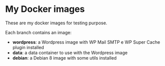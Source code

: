 # My Docker images

These are my docker images for testing purpose.

Each branch contains an image:

- __wordpress__: a Wordpress image with WP Mail SMTP e WP Super Cache plugin installed
- __data__: a data container to use with the Wordpress image
- __debian__: a Debian 8 image with some utils installed